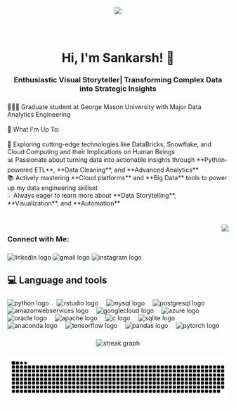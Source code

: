 <div align="center">
  <img height="600" src="https://camo.githubusercontent.com/6e6397aed26eb4fab8f2c57f52eaa579c90d1730be49af30c8980e9c60b7a77a/68747470733a2f2f69302e77702e636f6d2f7777772e736369656e63656e6577732e6f72672f77702d636f6e74656e742f75706c6f6164732f323032332f30342f3034303832335f636861746770745f666561742e6769663f6669743d313032342532433537362673736c3d31"  />
</div>

###

<br clear="both">

<h1 align="center">Hi, I'm Sankarsh! 👋</h1>

###

<h3 align="center">Enthusiastic Visual Storyteller| Transforming Complex Data into Strategic Insights</h3>

###

<p align="left">👨🏽‍🎓 Graduate student at George Mason University with Major Data Analytics Engineering<br><br> 🚀 What I'm Up To:<br><br>🌱 Exploring cutting-edge technologies like DataBricks, Snowflake, and Cloud Computing and their Implications on Human Beings <br>📊 Passionate about turning data into actionable insights through **Python-powered ETL**, **Data Cleaning**, and **Advanced Analytics**  <br> 📚 Actively mastering **Cloud platforms** and **Big Data** tools to power up my data engineering skillset  <br>💡 Always eager to learn more about **Data Storytelling**, **Visualization**, and **Automation**</p>

###

<br clear="both">

<img align="right" height="236" src="https://camo.githubusercontent.com/33cc458902905188179c82f7854f88928c2b22b52ed8672106271ed25ff38628/68747470733a2f2f6d656469612e74656e6f722e636f6d2f695242377672766850523441414141692f646174612d636f64652e676966"  />

###

<h3 align="left">Connect with Me:</h3>

###

<div align="left">
  <img src="https://raw.githubusercontent.com/maurodesouza/profile-readme-generator/master/src/assets/icons/social/linkedin/default.svg" width="45" height="40" alt="linkedin logo"  />
  <img src="https://raw.githubusercontent.com/maurodesouza/profile-readme-generator/master/src/assets/icons/social/gmail/default.svg" width="45" height="40" alt="gmail logo"  />
  <img src="https://raw.githubusercontent.com/maurodesouza/profile-readme-generator/master/src/assets/icons/social/instagram/default.svg" width="45" height="40" alt="instagram logo"  />
</div>

###

<h2 align="left">💻  Language and tools</h2>

###

<div align="left">
  <img src="https://img.shields.io/badge/Python-3776AB?logo=python&logoColor=white&style=for-the-badge" height="30" alt="python logo"  />
  <img width="10" />
  <img src="https://cdn.jsdelivr.net/gh/devicons/devicon/icons/rstudio/rstudio-original.svg" height="30" alt="rstudio logo"  />
  <img width="10" />
  <img src="https://img.shields.io/badge/MySQL-4479A1?logo=mysql&logoColor=white&style=for-the-badge" height="30" alt="mysql logo"  />
  <img width="10" />
  <img src="https://img.shields.io/badge/PostgreSQL-4169E1?logo=postgresql&logoColor=white&style=for-the-badge" height="30" alt="postgresql logo"  />
  <img width="10" />
  <img src="https://img.shields.io/badge/Amazon AWS-232F3E?logo=amazonaws&logoColor=white&style=for-the-badge" height="30" alt="amazonwebservices logo"  />
  <img width="10" />
  <img src="https://img.shields.io/badge/Google Cloud-4285F4?logo=googlecloud&logoColor=white&style=for-the-badge" height="30" alt="googlecloud logo"  />
  <img width="10" />
  <img src="https://img.shields.io/badge/Microsoft Azure-0078D4?logo=microsoftazure&logoColor=white&style=for-the-badge" height="30" alt="azure logo"  />
  <img width="10" />
  <img src="https://img.shields.io/badge/Oracle-F80000?logo=oracle&logoColor=white&style=for-the-badge" height="30" alt="oracle logo"  />
  <img width="10" />
  <img src="https://cdn.jsdelivr.net/gh/devicons/devicon/icons/apache/apache-original-wordmark.svg" height="30" alt="apache logo"  />
  <img width="10" />
  <img src="https://cdn.jsdelivr.net/gh/devicons/devicon/icons/c/c-original.svg" height="30" alt="c logo"  />
  <img width="10" />
  <img src="https://img.shields.io/badge/SQLite-003B57?logo=sqlite&logoColor=white&style=for-the-badge" height="30" alt="sqlite logo"  />
  <img width="10" />
  <img src="https://cdn.jsdelivr.net/gh/devicons/devicon/icons/anaconda/anaconda-original.svg" height="30" alt="anaconda logo"  />
  <img width="10" />
  <img src="https://img.shields.io/badge/TensorFlow-FF6F00?logo=tensorflow&logoColor=black&style=for-the-badge" height="30" alt="tensorflow logo"  />
  <img width="10" />
  <img src="https://img.shields.io/badge/pandas-150458?logo=pandas&logoColor=white&style=for-the-badge" height="30" alt="pandas logo"  />
  <img width="10" />
  <img src="https://img.shields.io/badge/PyTorch-EE4C2C?logo=pytorch&logoColor=white&style=for-the-badge" height="30" alt="pytorch logo"  />
</div>

###

<div align="center">
  <img src="https://streak-stats.demolab.com?user=sankarsh100&locale=en&mode=daily&theme=dark&hide_border=false&border_radius=5&order=3" height="220" alt="streak graph"  />
</div>

###

<img src="https://raw.githubusercontent.com/sankarsh100/sankarsh100/output/snake.svg" alt="Snake animation" />

###
